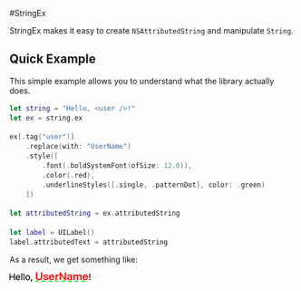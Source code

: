 #StringEx

StringEx makes it easy to create `NSAttributedString` and manipulate `String`.

## Quick Example

This simple example allows you to understand what the library actually does.

```swift
let string = "Hello, <user />!"
let ex = string.ex

ex[.tag("user")]
    .replace(with: "UserName")
    .style([
        .font(.boldSystemFont(ofSize: 12.0)),
        .color(.red),
        .underlineStyles([.single, .patternDot], color: .green)
    ])

let attributedString = ex.attributedString

let label = UILabel()
label.attributedText = attributedString
```
As a result, we get something like:

![StringEx Example](Documentation/images/example.png)